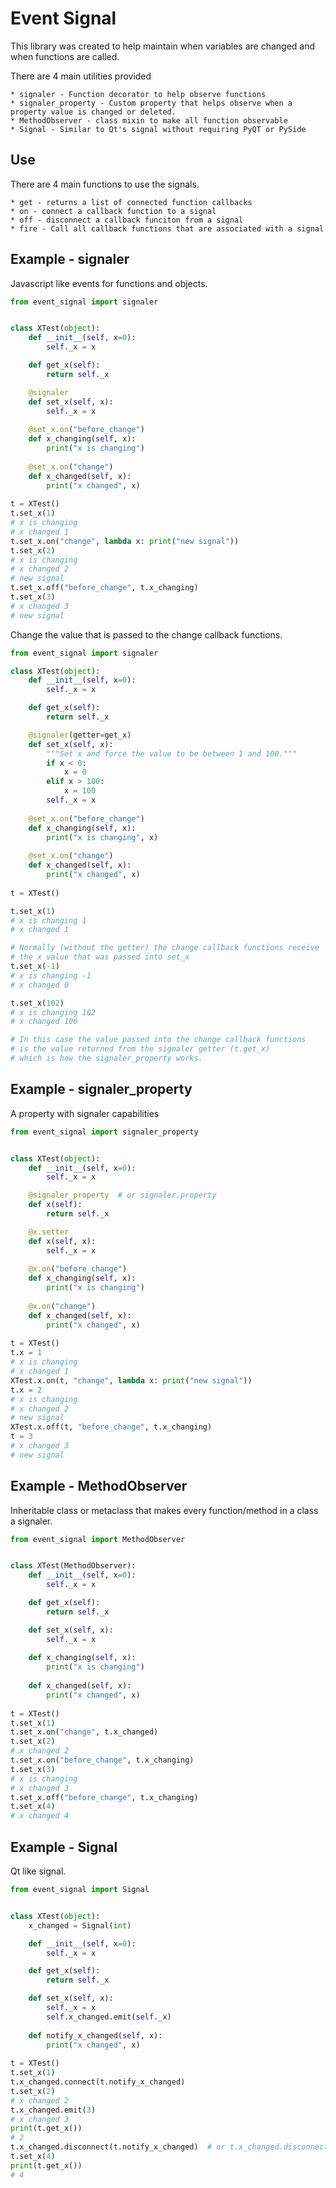 # Event Signal

This library was created to help maintain when variables are changed and when functions are called.

There are 4 main utilities provided

    * signaler - Function decorator to help observe functions
    * signaler_property - Custom property that helps observe when a property value is changed or deleted.
    * MethodObserver - class mixin to make all function observable
    * Signal - Similar to Qt's signal without requiring PyQT or PySide
    
## Use

There are 4 main functions to use the signals.

    * get - returns a list of connected function callbacks
    * on - connect a callback function to a signal
    * off - disconnect a callback funciton from a signal
    * fire - Call all callback functions that are associated with a signal
    
## Example - signaler
Javascript like events for functions and objects.
```python
from event_signal import signaler


class XTest(object):
    def __init__(self, x=0):
        self._x = x

    def get_x(self):
        return self._x

    @signaler
    def set_x(self, x):
        self._x = x
        
    @set_x.on("before_change")
    def x_changing(self, x):
        print("x is changing")
        
    @set_x.on("change")
    def x_changed(self, x):
        print("x changed", x)
        
t = XTest()
t.set_x(1)
# x is changing
# x changed 1
t.set_x.on("change", lambda x: print("new signal"))
t.set_x(2)
# x is changing
# x changed 2
# new signal
t.set_x.off("before_change", t.x_changing)
t.set_x(3)
# x changed 3
# new signal
```


Change the value that is passed to the change callback functions.
```python
from event_signal import signaler

class XTest(object):
    def __init__(self, x=0):
        self._x = x

    def get_x(self):
        return self._x

    @signaler(getter=get_x)
    def set_x(self, x):
        """Set x and force the value to be between 1 and 100."""
        if x < 0:
            x = 0
        elif x > 100:
            x = 100
        self._x = x
        
    @set_x.on("before_change")
    def x_changing(self, x):
        print("x is changing", x)
        
    @set_x.on("change")
    def x_changed(self, x):
        print("x changed", x)
        
t = XTest()

t.set_x(1)
# x is changing 1
# x changed 1

# Normally (without the getter) the change callback functions receive 
# the x value that was passed into set_x
t.set_x(-1)
# x is changing -1
# x changed 0

t.set_x(102)
# x is changing 102
# x changed 100

# In this case the value passed into the change callback functions
# is the value returned from the signaler getter (t.get_x) 
# which is how the signaler_property works.
```

## Example - signaler_property
A property with signaler capabilities
```python
from event_signal import signaler_property


class XTest(object):
    def __init__(self, x=0):
        self._x = x

    @signaler_property  # or signaler.property
    def x(self):
        return self._x

    @x.setter
    def x(self, x):
        self._x = x
        
    @x.on("before_change")
    def x_changing(self, x):
        print("x is changing")
        
    @x.on("change")
    def x_changed(self, x):
        print("x changed", x)
        
t = XTest()
t.x = 1
# x is changing
# x changed 1
XTest.x.on(t, "change", lambda x: print("new signal"))
t.x = 2
# x is changing
# x changed 2
# new signal
XTest.x.off(t, "before_change", t.x_changing)
t = 3
# x changed 3
# new signal
```

## Example - MethodObserver
Inheritable class or metaclass that makes every function/method in a class a signaler.

```python
from event_signal import MethodObserver


class XTest(MethodObserver):
    def __init__(self, x=0):
        self._x = x

    def get_x(self):
        return self._x

    def set_x(self, x):
        self._x = x
        
    def x_changing(self, x):
        print("x is changing")
        
    def x_changed(self, x):
        print("x changed", x)
        
t = XTest()
t.set_x(1)
t.set_x.on("change", t.x_changed)
t.set_x(2)
# x changed 2
t.set_x.on("before_change", t.x_changing)
t.set_x(3)
# x is changing
# x changed 3
t.set_x.off("before_change", t.x_changing)
t.set_x(4)
# x changed 4
```

## Example - Signal
Qt like signal.
```python
from event_signal import Signal


class XTest(object):
    x_changed = Signal(int)

    def __init__(self, x=0):
        self._x = x

    def get_x(self):
        return self._x

    def set_x(self, x):
        self._x = x
        self.x_changed.emit(self._x)
        
    def notify_x_changed(self, x):
        print("x changed", x)
        
t = XTest()
t.set_x(1)
t.x_changed.connect(t.notify_x_changed)
t.set_x(2)
# x changed 2
t.x_changed.emit(3)
# x changed 3
print(t.get_x())
# 2
t.x_changed.disconnect(t.notify_x_changed)  # or t.x_changed.disconnect()
t.set_x(4)
print(t.get_x())
# 4
```
